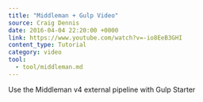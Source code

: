 ```yaml
---
title: "Middleman + Gulp Video"
source: Craig Dennis
date: 2016-04-04 22:20:00 +0000
link: https://www.youtube.com/watch?v=-io8EeB3GHI
content_type: Tutorial
category: video
tool:
  - tool/middleman.md 
---
```

Use the Middleman v4 external pipeline with Gulp Starter





